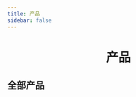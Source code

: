 ```yaml
---
title: 产品
sidebar: false
---
```

<h1 align="center">产品</h1>

<!-- <template>
<a-card style="width: 320px" hoverable>
  <img slot="cover" alt="example" src="https://os.alipayobjects.com/rmsportal/QBnOOoLaAfKPirc.png"/>
  <a-card-meta title="Europe Street beat">
    <template slot="description">
        www.instagram.com
    </template>
  </a-card-meta>
</a-card>
<a-card style="width: 320px" hoverable>
  <img slot="cover" alt="example" src="https://os.alipayobjects.com/rmsportal/QBnOOoLaAfKPirc.png"/>
  <a-card-meta title="Europe Street beat">
    <template slot="description">
        www.instagram.com
    </template>
  </a-card-meta>
</a-card>
<a-card style="width: 320px" hoverable>
  <img slot="cover" alt="example" src="https://os.alipayobjects.com/rmsportal/QBnOOoLaAfKPirc.png"/>
  <a-card-meta title="Europe Street beat">
    <template slot="description">
        www.instagram.com
    </template>
  </a-card-meta>
</a-card>
</template> -->
## 全部产品

<template>
  <div style="padding: 20px;">
    <a-row :gutter="16">
      <a-col :sm="24" :md="12" :lg="6">
        <a-card hoverable>
          <img slot="cover" alt="example" src="https://cdn.jsdelivr.net/gh/DokiMod/dokimodcn-assets@master/cnmodtemp.png"/>
          <a-card-meta title="DDLC 中文 Mod 模板  ">
            <template slot="description">
                www.instagram.com
            </template>
          </a-card-meta>
        </a-card>
      </a-col>
      <a-col :span="8">
        <a-card hoverable>
          <img slot="cover" alt="example" src="https://cdn.jsdelivr.net/gh/DokiMod/dokimodcn-assets@master/bg_class.png"/>
          <a-card-meta title="Europe Street beat">
            <template slot="description">
                www.instagram.com
            </template>
          </a-card-meta>
        </a-card>
      </a-col>
      <a-col :span="8">
        <a-card hoverable>
          <img slot="cover" alt="example" src="https://cdn.jsdelivr.net/gh/DokiMod/dokimodcn-assets@master/bg_class.png"/>
          <a-card-meta title="Europe Street beat">
            <template slot="description">
                www.instagram.com
            </template>
          </a-card-meta>
        </a-card>
      </a-col>
    </a-row>
  </div>
</template>